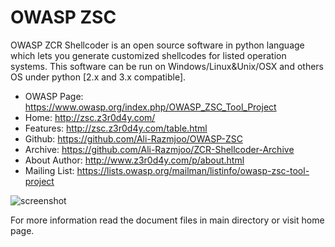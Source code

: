 OWASP ZSC
=========

OWASP ZCR Shellcoder is an open source software in python language which lets you 
generate customized  shellcodes for listed operation systems. This software 
can be run on Windows/Linux&Unix/OSX and others OS under python [2.x and 3.x compatible].

 * OWASP Page: https://www.owasp.org/index.php/OWASP_ZSC_Tool_Project
 * Home: http://zsc.z3r0d4y.com/
 * Features: http://zsc.z3r0d4y.com/table.html
 * Github: https://github.com/Ali-Razmjoo/OWASP-ZSC
 * Archive: https://github.com/Ali-Razmjoo/ZCR-Shellcoder-Archive
 * About Author: http://www.z3r0d4y.com/p/about.html
 * Mailing List: https://lists.owasp.org/mailman/listinfo/owasp-zsc-tool-project

![screenshot](http://zsc.z3r0d4y.com/images/Snapshot_2015-07-26_191951.png)

For more information read the document files in main directory or visit home page.